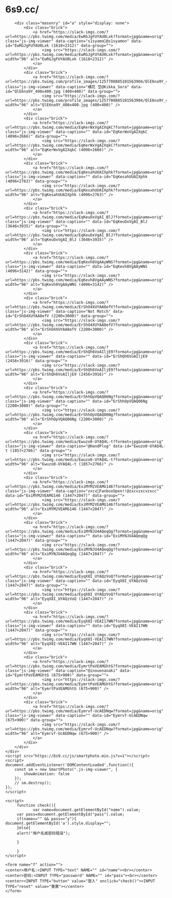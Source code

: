 <!DOCTYPE html>
<html lang="en">
<head>
	<meta charset="UTF-8">
	<meta name="viewport" content="width=device-width, initial-scale=1.0">
	<meta http-equiv="X-UA-Compatible" content="ie=edge">
	<link rel="stylesheet" href="https://6s9.cc/css/smartphoto.min.css">
	<title>SmartPhoto.js</title>
	<link rel="stylesheet" href="./assets/style.css">
</head>
<body>
	<div class="wrapper">
		<h1 class="title">6s9.cc/</h1>

		<div class="masonry" id="a" style="display: none">
			<div class="brick">
				<a href="https://slack-imgs.com/?url=https://pbs.twimg.com/media/EwRGJgFUYAU0Lxk?format=jpg&name=orig" class="js-img-viewer" data-caption="s1syamo🍑@s1syamon" data-id="EwRGJgFUYAU0Lxk (1618×2312)" data-group="">
					<img src="https://slack-imgs.com/?url=https://pbs.twimg.com/media/EwRGJgFUYAU0Lxk?format=jpg&name=orig" width="96" alt="EwRGJgFUYAU0Lxk (1618×2312)" />
				</a>
			</div>
			<div class="brick">
				<a href="https://slack-imgs.com/?url=https://pbs.twimg.com/profile_images/1257708885101563904/QlE6na9Y_400x400.jpg" class="js-img-viewer" data-caption="橘花 空@Kikka_Sora" data-id="QlE6na9Y_400x400.jpg (400×400)" data-group="">
					<img src="https://slack-imgs.com/?url=https://pbs.twimg.com/profile_images/1257708885101563904/QlE6na9Y_400x400.jpg" width="96" alt="QlE6na9Y_400x400.jpg (400×400)" />
				</a>
			</div>
			<div class="brick">
				<a href="https://slack-imgs.com/?url=https://pbs.twimg.com/media/EqKerWxVgAIXqkC?format=jpg&name=orig" class="js-img-viewer" data-caption="" data-id="EqKerWxVgAIXqkC (4096×2666)" data-group="">
					<img src="https://slack-imgs.com/?url=https://pbs.twimg.com/media/EqKerWxVgAIXqkC?format=jpg&name=orig" width="96" alt="EqKerWxVgAIXqkC (4096×2666)" />
				</a>
			</div>
			<div class="brick">
				<a href="https://slack-imgs.com/?url=https://pbs.twimg.com/media/EqKesahUUAIXphk?format=jpg&name=orig" class="js-img-viewer" data-caption="" data-id="EqKesahUUAIXphk (4096×2763)" data-group="">
					<img src="https://slack-imgs.com/?url=https://pbs.twimg.com/media/EqKesahUUAIXphk?format=jpg&name=orig" width="96" alt="EqKesahUUAIXphk (4096×2763)" />
				</a>
			</div>
			<div class="brick">
				<a href="https://slack-imgs.com/?url=https://pbs.twimg.com/media/EqKeuOxVgAI_BlJ?format=jpg&name=orig" class="js-img-viewer" data-caption="" data-id="EqKeuOxVgAI_BlJ (3646×3935)" data-group="">
					<img src="https://slack-imgs.com/?url=https://pbs.twimg.com/media/EqKeuOxVgAI_BlJ?format=jpg&name=orig" width="96" alt="EqKeuOxVgAI_BlJ (3646×3935)" />
				</a>
			</div>
			<div class="brick">
				<a href="https://slack-imgs.com/?url=https://pbs.twimg.com/media/EqKevh8VgAAyWNS?format=jpg&name=orig" class="js-img-viewer" data-caption="" data-id="EqKevh8VgAAyWNS (4096×3142)" data-group="">
					<img src="https://slack-imgs.com/?url=https://pbs.twimg.com/media/EqKevh8VgAAyWNS?format=jpg&name=orig" width="96" alt="EqKevh8VgAAyWNS (4096×3142)" />
				</a>
			</div>
			<div class="brick">
				<a href="https://slack-imgs.com/?url=https://pbs.twimg.com/media/ErShO4XUYAA8efV?format=jpg&name=orig" class="js-img-viewer" data-caption="Not Match" data-id="ErShO4XUYAA8efV (2200×3000)" data-group="">
					<img src="https://slack-imgs.com/?url=https://pbs.twimg.com/media/ErShO4XUYAA8efV?format=jpg&name=orig" width="96" alt="ErShO4XUYAA8efV (2200×3000)" />
				</a>
			</div>
			<div class="brick">
				<a href="https://slack-imgs.com/?url=https://pbs.twimg.com/media/ErShQh6VoAIljE9?format=jpg&name=orig" class="js-img-viewer" data-caption="" data-id="ErShQh6VoAIljE9 (2456×3916)" data-group="">
					<img src="https://slack-imgs.com/?url=https://pbs.twimg.com/media/ErShQh6VoAIljE9?format=jpg&name=orig" width="96" alt="ErShQh6VoAIljE9 (2456×3916)" />
				</a>
			</div>
			<div class="brick">
				<a href="https://slack-imgs.com/?url=https://pbs.twimg.com/media/ErShhOpVQAQ06Ng?format=jpg&name=orig" class="js-img-viewer" data-caption="" data-id="ErShhOpVQAQ06Ng (2200×3000)" data-group="">
					<img src="https://slack-imgs.com/?url=https://pbs.twimg.com/media/ErShhOpVQAQ06Ng?format=jpg&name=orig" width="96" alt="ErShhOpVQAQ06Ng (2200×3000)" />
				</a>
			</div>
			<div class="brick">
				<a href="https://slack-imgs.com/?url=https://pbs.twimg.com/media/Ewuzo0-UYAQ4L-t?format=jpg&name=orig" class="js-img-viewer" data-caption="@HandPlug" data-id="Ewuzo0-UYAQ4L-t (1857×2766)" data-group="">
					<img src="https://slack-imgs.com/?url=https://pbs.twimg.com/media/Ewuzo0-UYAQ4L-t?format=jpg&name=orig" width="96" alt="Ewuzo0-UYAQ4L-t (1857×2766)" />
				</a>
			</div>
			<div class="brick">
				<a href="https://slack-imgs.com/?url=https://pbs.twimg.com/media/ExiMYM2VEAMG146?format=jpg&name=orig" class="js-img-viewer" data-caption="zxcv🔞FanboxOpen!!@zxcvzxcvzxcc" data-id="ExiMYM2VEAMG146 (1447×2047)" data-group="">
					<img src="https://slack-imgs.com/?url=https://pbs.twimg.com/media/ExiMYM2VEAMG146?format=jpg&name=orig" width="96" alt="ExiMYM2VEAMG146 (1447×2047)" />
				</a>
			</div>
			<div class="brick">
				<a href="https://slack-imgs.com/?url=https://pbs.twimg.com/media/ExiMYNJU4AQeqQg?format=jpg&name=orig" class="js-img-viewer" data-caption="" data-id="ExiMYNJU4AQeqQg (1447×2047)" data-group="">
					<img src="https://slack-imgs.com/?url=https://pbs.twimg.com/media/ExiMYNJU4AQeqQg?format=jpg&name=orig" width="96" alt="ExiMYNJU4AQeqQg (1447×2047)" />
				</a>
			</div>
			<div class="brick">
				<a href="https://slack-imgs.com/?url=https://pbs.twimg.com/media/EyqX8I_UYAQzVoQ?format=jpg&name=orig" class="js-img-viewer" data-caption="" data-id="EyqX8I_UYAQzVoQ (1447×2047)" data-group="">
					<img src="https://slack-imgs.com/?url=https://pbs.twimg.com/media/EyqX8I_UYAQzVoQ?format=jpg&name=orig" width="96" alt="EyqX8I_UYAQzVoQ (1447×2047)" />
				</a>
			</div>
			<div class="brick">
				<a href="https://slack-imgs.com/?url=https://pbs.twimg.com/media/EyqX8I-VEAI17WN?format=jpg&name=orig" class="js-img-viewer" data-caption="" data-id="EyqX8I-VEAI17WN (1447×2047)" data-group="">
					<img src="https://slack-imgs.com/?url=https://pbs.twimg.com/media/EyqX8I-VEAI17WN?format=jpg&name=orig" width="96" alt="EyqX8I-VEAI17WN (1447×2047)" />
				</a>
			</div>
			<div class="brick">
				<a href="https://slack-imgs.com/?url=https://pbs.twimg.com/media/EymrtPaVEAMGhtG?format=jpg&name=orig" class="js-img-viewer" data-caption="@inouenanaki" data-id="EymrtPaVEAMGhtG (675×900)" data-group="">
					<img src="https://slack-imgs.com/?url=https://pbs.twimg.com/media/EymrtPaVEAMGhtG?format=jpg&name=orig" width="96" alt="EymrtPaVEAMGhtG (675×900)" />
				</a>
			</div>
			<div class="brick">
				<a href="https://slack-imgs.com/?url=https://pbs.twimg.com/media/Eymrvf-UcAEDNqw?format=jpg&name=orig" class="js-img-viewer" data-caption="" data-id="Eymrvf-UcAEDNqw (675×900)" data-group="">
					<img src="https://slack-imgs.com/?url=https://pbs.twimg.com/media/Eymrvf-UcAEDNqw?format=jpg&name=orig" width="96" alt="Eymrvf-UcAEDNqw (675×900)" />
				</a>
			</div>
		</div>
	</div>
	<script src="https://6s9.cc/js/smartphoto.min.js?v=1"></script>
	<script>
	document.addEventListener('DOMContentLoaded',function(){
		const sm = new SmartPhoto(".js-img-viewer", {
			showAnimation: false
		});
		// sm.destroy();
	});
	</script>

	<script>
		 function check(){
				var name=document.getElementById("name").value;
		 var pass=document.getElementById("pass").value;
		 if(name=="" && pass=="y"){
	document.getElementById('a').style.display="";
		 }else{
		 alert("用户名或密码错误");

		 }

		 }
	</script>

	<form name="f" action="">
	<center>用户名:<INPUT TYPE="text" NAME="" id="name"><br></center>
	<center>密码:<INPUT TYPE="password" NAME="" id="pass"><br></center>
	<center><INPUT TYPE="button" value="登入" onclick="check()"><INPUT TYPE="reset" value="重置"></center>
	</form>

</body>
</html>
